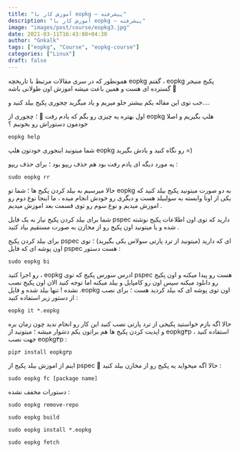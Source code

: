 ```yaml
---
title: "آموزش کار با eopkg — پیشرفته"
description: "آموزش کار با eopkg — پیشرفته"
image: "images/post/course/eopkg3.jpg"
date: 2021-03-11T16:43:08+04:30
author: "Gnkalk"
tags: ["eopkg", "Course", "eopkg-course"]
categories: ["Linux"]
draft: false
---
```


همونطور که در سری مقالات مرتبط با تاریخچه eopkg گفتم ، eopkg پکیج منیجر گسترده ای هست و همین باعث میشه اموزش اون طولانی باشه 🙂

خب توی این مقاله یکم بیشتر جلو میریم و یاد میگرید چجوری پکیج بیلد کنید و….

اول بهتره یه چیزی رو بگم که یادم رفت 👀 ؛ چجوری از eopkg هلپ بگیریم و اصلا خودمون دستوراش رو بخونیم ؟ 

```
eopkg help
```

شما میتونید اینجوری خودتون هلپ eopkg رو نگاه کنید و یادش بگیرید =)

یه مورد دیگه ای یادم رفت بود هم حذف ریپو بود ؛ برای حذف ریپو : 

```
sudo eopkg rr
```

حالا میرسیم به بیلد کردن پکیج ها ؛ شما تو eopkg به دو صورت میتونید پکیج بیلد کنید که یکی از اونا وابسته به سولبیلد هست و دیگری رو خودش انجام میده ، ما اینجا نوع دوم رو اموزش میدیم و نوع سوم رو توی قسمت بعد اموزش میدیم .

شما برای بیلد کردن پکیج نیاز به یک فایل pspec دارید که توی اون اطلاعات پکیج نوشته شده و یا میتونید اون پکیج رو از مخازن به صورت مستقیم بیاد کنید .

برای بیلد کردن پکیج pspec ای که دارید (میتونید از ترد پارتی سولاس یکی بگیرید) ؛ توی اون پوشه ای که فایل pspec هست دستور :

```
sudo eopkg bi
```

رو اجرا کنید ، eopkg ادرس سورس پکیج که توی pspec هست رو پیدا میکنه و اون پکیج رو دانلود میکنه سپس اون رو کامپایل و بیلد میکنه اما توجه کنید الان اون پکیج نصب نشده ! تنها بیلد شده و فایل .eopkg اون توی پوشه ای که بیلد کردید هست ؛ برای نصب از دستور زیر استفاده کنید :

```
eopkg it *.eopkg
```

حالا اگه بازم خواستید پکیجی از ترد پارتی نصب کنید این کار رو انجام ندید چون زمان بره و اپدیت کردن پکیج ها هم براتون یکم دشوار میشه ؛ میتونید از eopkg٣p استفاده کنید ، جهت نصب eopkg٣p :

```
pip٣ install eopkg٣p
```

اینم از اموزش بیلد پکیج از pspec 🙂 حالا اگه میخواید یه پکیج رو از مخازن بیلد کنید : 

```
sudo eopkg fc [package name]
```

دستورات مخفف نشده : 

```
sudo eopkg remove-repo

sudo eopkg build

sudo eopkg install *.eopkg

sudo eopkg fetch
```